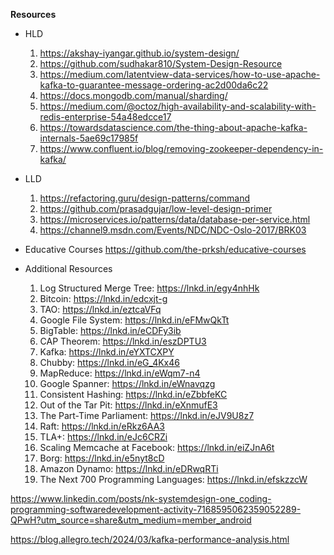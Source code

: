 **Resources**
* HLD
    1. https://akshay-iyangar.github.io/system-design/
    2. https://github.com/sudhakar810/System-Design-Resource
    3. https://medium.com/latentview-data-services/how-to-use-apache-kafka-to-guarantee-message-ordering-ac2d00da6c22
    4. https://docs.mongodb.com/manual/sharding/
    5. https://medium.com/@octoz/high-availability-and-scalability-with-redis-enterprise-54a48edcce17
    6. https://towardsdatascience.com/the-thing-about-apache-kafka-internals-5ae69c17985f
    7. https://www.confluent.io/blog/removing-zookeeper-dependency-in-kafka/
    
* LLD
    1. https://refactoring.guru/design-patterns/command
    2. https://github.com/prasadgujar/low-level-design-primer
    3. https://microservices.io/patterns/data/database-per-service.html
    4. https://channel9.msdn.com/Events/NDC/NDC-Oslo-2017/BRK03
 
* Educative Courses
      https://github.com/the-prksh/educative-courses

* Additional Resources
  1. Log Structured Merge Tree: https://lnkd.in/egy4nhHk
  2. Bitcoin: https://lnkd.in/edcxjt-g
  3. TAO: https://lnkd.in/eztcaVFq
  4. Google File System: https://lnkd.in/eFMwQkTt
  5. BigTable: https://lnkd.in/eCDFy3ib
  6. CAP Theorem: https://lnkd.in/eszDPTU3
  7. Kafka: https://lnkd.in/eYXTCXPY
  8. Chubby: https://lnkd.in/eG_4Kx46
  9. MapReduce: https://lnkd.in/eWqm7-n4
  10. Google Spanner: https://lnkd.in/eWnavqzg
  11. Consistent Hashing: https://lnkd.in/eZbbfeKC
  12. Out of the Tar Pit: https://lnkd.in/eXnmufE3
  13. The Part-Time Parliament: https://lnkd.in/eJV9U8z7
  14. Raft: https://lnkd.in/eRkz6AA3
  15. TLA+: https://lnkd.in/eJc6CRZi
  16. Scaling Memcache at Facebook: https://lnkd.in/eiZJnA6t
  17. Borg: https://lnkd.in/e5nyt8cD
  18. Amazon Dynamo: https://lnkd.in/eDRwqRTi
  19. The Next 700 Programming Languages: https://lnkd.in/efskzzcW

https://www.linkedin.com/posts/nk-systemdesign-one_coding-programming-softwaredevelopment-activity-7168595062359052289-QPwH?utm_source=share&utm_medium=member_android

https://blog.allegro.tech/2024/03/kafka-performance-analysis.html
